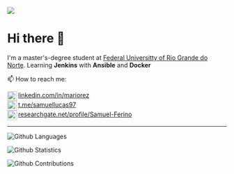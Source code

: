![](http://estruyf-github.azurewebsites.net/api/VisitorHit?user=mariorez&repo=mariorez&countColorcountColor)

<h1>Hi there 👋</h1>

I'm a master's-degree student at [Federal Universitty of Rio Grande do Norte](https://www.ufrn.br/).
Learning **Jenkins** with **Ansible** and **Docker**

📫 How to reach me:

[<img align="left" alt="Samuellucas97 @ LinkedIn" width="22px" src="https://cdn.jsdelivr.net/npm/simple-icons@v3/icons/linkedin.svg"> linkedin.com/in/mariorez](https://linkedin.com/in/mariorez)<br clear=all>
[<img align="left" alt="Samuellucas97 @ Telegram" width="22px" src="https://cdn.jsdelivr.net/npm/simple-icons@v3/icons/telegram.svg"> t.me/samuellucas97](https://t.me/samuellucas97)<br clear=all>
[<img align="left" alt="Samuel @ Researchgate" width="22px" src="https://cdn.jsdelivr.net/npm/simple-icons@v3/icons/researchgate.svg"> researchgate.net/profile/Samuel-Ferino](https://www.researchgate.net/profile/Samuel-Ferino)<br clear=all>

<hr>

![Github Languages](https://github-readme-stats.vercel.app/api/top-langs/?username=samuellucas97&layout=compact&count_private=true)

![Github Statistics](https://github-readme-stats.vercel.app/api/?username=samuellucas97&count_private=true&show_icons=true)

![Github Contributions](https://github-readme-streak-stats.herokuapp.com/?user=samuellucas97&hide_border=true)
